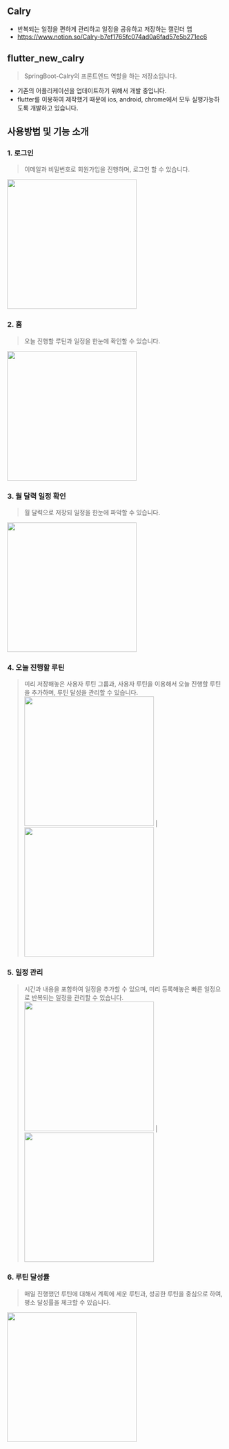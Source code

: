 ## Calry
- 반복되는 일정을 편하게 관리하고 일정을 공유하고 저장하는 캘린더 앱
- https://www.notion.so/Calry-b7ef1765fc074ad0a6fad57e5b271ec6


## flutter_new_calry
> SpringBoot-Calry의 프론트엔드 역할을 하는 저장소입니다.

- 기존의 어플리케이션을 업데이트하기 위해서 개발 중입니다.
- flutter를 이용하여 제작했기 때문에 ios, android, chrome에서 모두 실행가능하도록 개발하고 있습니다.

## 사용방법 및 기능 소개
### 1. 로그인
> 이메일과 비밀번호로 회원가입을 진행하며, 로그인 할 수 있습니다.
<img width="300" src="https://user-images.githubusercontent.com/78459713/139793936-0804459d-3a4f-4aa1-aed0-2f4052021176.png">

### 2. 홈
> 오늘 진행할 루틴과 일정을 한눈에 확인할 수 있습니다.
<img width="300" src="https://user-images.githubusercontent.com/78459713/139794628-efb38fb1-8e2b-4f08-92a3-c7b7cc12eb7e.png">

### 3. 월 달력 일정 확인
> 월 달력으로 저장되 일정을 한눈에 파악할 수 있습니다.
<img width="300" src="https://user-images.githubusercontent.com/78459713/139794587-fe9ab010-9594-4e47-9df6-9af5e47d915c.png">


### 4. 오늘 진행할 루틴
> 미리 저장해놓은 사용자 루틴 그룹과, 사용자 루틴을 이용해서 오늘 진행할 루틴을 추가하며, 루틴 달성을 관리할 수 있습니다.
<img width="300" src="https://user-images.githubusercontent.com/78459713/139794601-9284e55e-2c51-4bc6-a95e-b1bfe77bd69e.png">  |  <img width="300" src="https://user-images.githubusercontent.com/78459713/139795843-69ad7617-fc98-43c8-8097-6256a8e57d0c.png">


### 5. 일정 관리
> 시간과 내용을 포함하여 일정을 추가할 수 있으며, 미리 등록해놓은 빠른 일정으로 반복되는 일정을 관리할 수 있습니다.
<img width="300" src="https://user-images.githubusercontent.com/78459713/139795849-6a5e5e58-78ac-4b30-9c62-03168d01dcd2.png">  |  <img width="300" src="https://user-images.githubusercontent.com/78459713/139794593-6a8562a3-0c1f-48c6-b011-64d4f78c4e9d.png">

### 6. 루틴 달성률
> 매일 진행했던 루틴에 대해서 계획에 세운 루틴과, 성공한 루틴을 중심으로 하여, 평소 달성률을 체크할 수 있습니다.
<img width="300" src="https://user-images.githubusercontent.com/78459713/139794140-54033b35-2956-4308-b9ee-4bee944a4ec0.png">
